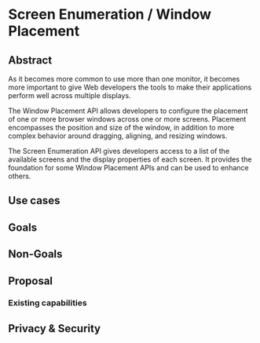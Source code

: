 # Screen Enumeration / Window Placement

## Abstract

As it becomes more common to use more than one monitor, it becomes more important to give Web developers the tools to make their applications perform well across multiple displays.

The Window Placement API allows developers to configure the placement of one or more browser windows across one or more screens. Placement encompasses the position and size of the window, in addition to more complex behavior around dragging, aligning, and resizing windows.

The Screen Enumeration API gives developers access to a list of the available screens and the display properties of each screen. It provides the foundation for some Window Placement APIs and can be used to enhance others.

## Use cases

## Goals

## Non-Goals

## Proposal

### Existing capabilities

## Privacy & Security
